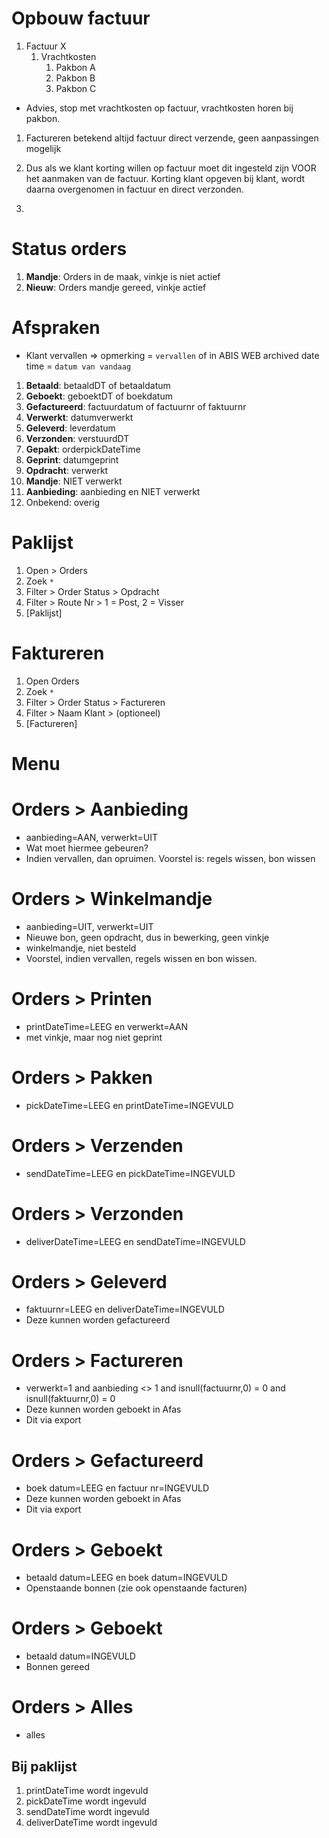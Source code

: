 # Opbouw factuur

1. Factuur X
    1. Vrachtkosten
        1. Pakbon A
        1. Pakbon B
        1. Pakbon C

- Advies, stop met vrachtkosten op factuur, vrachtkosten horen bij pakbon.

1. Factureren betekend altijd factuur direct verzende, geen aanpassingen mogelijk
1. Dus als we klant korting willen op factuur moet dit ingesteld zijn VOOR het aanmaken van de factuur. Korting klant opgeven bij klant, wordt daarna overgenomen in factuur en direct verzonden.

1.



# Status orders

1. **Mandje**: Orders in de maak, vinkje is niet actief
1. **Nieuw**: Orders mandje gereed, vinkje actief



# Afspraken

- Klant vervallen => opmerking = `vervallen` of in ABIS WEB archived date time = `datum van vandaag`


1. **Betaald**: betaaldDT of betaaldatum
1. **Geboekt**: geboektDT of boekdatum
1. **Gefactureerd**: factuurdatum of factuurnr of faktuurnr
1. **Verwerkt**: datumverwerkt
1. **Geleverd**: leverdatum
1. **Verzonden**: verstuurdDT
1. **Gepakt**: orderpickDateTime
1. **Geprint**: datumgeprint
1. **Opdracht**: verwerkt
1. **Mandje**: NIET verwerkt
1. **Aanbieding**: aanbieding en NIET verwerkt
1. Onbekend: overig



# Paklijst
1. Open > Orders
2. Zoek `*`
3. Filter > Order Status > Opdracht
3. Filter > Route Nr > 1 = Post, 2 = Visser
4. [Paklijst]

# Faktureren
1. Open Orders
2. Zoek `*`
3. Filter > Order Status > Factureren
3. Filter > Naam Klant > (optioneel)
4. [Factureren]




# Menu


# Orders > Aanbieding

- aanbieding=AAN, verwerkt=UIT
- Wat moet hiermee gebeuren?
- Indien vervallen, dan opruimen. Voorstel is: regels wissen, bon wissen

# Orders > Winkelmandje

- aanbieding=UIT, verwerkt=UIT
- Nieuwe bon, geen opdracht, dus in bewerking, geen vinkje
- winkelmandje, niet besteld
- Voorstel, indien vervallen, regels wissen en bon wissen.

# Orders > Printen

- printDateTime=LEEG en verwerkt=AAN
- met vinkje, maar nog niet geprint

# Orders > Pakken

- pickDateTime=LEEG en printDateTime=INGEVULD

# Orders > Verzenden
- sendDateTime=LEEG en pickDateTime=INGEVULD

# Orders > Verzonden
- deliverDateTime=LEEG en sendDateTime=INGEVULD

# Orders > Geleverd
- faktuurnr=LEEG en deliverDateTime=INGEVULD
- Deze kunnen worden gefactureerd

# Orders > Factureren
- verwerkt=1 and aanbieding <> 1 and isnull(factuurnr,0) = 0 and isnull(faktuurnr,0) = 0
- Deze kunnen worden geboekt in Afas
- Dit via export




# Orders > Gefactureerd
- boek datum=LEEG en factuur nr=INGEVULD
- Deze kunnen worden geboekt in Afas
- Dit via export

# Orders > Geboekt
- betaald datum=LEEG en boek datum=INGEVULD
- Openstaande bonnen (zie ook openstaande facturen)

# Orders > Geboekt
- betaald datum=INGEVULD
- Bonnen gereed

# Orders > Alles
- alles



## Bij paklijst





1. printDateTime wordt ingevuld
1. pickDateTime wordt ingevuld
1. sendDateTime wordt ingevuld
1. deliverDateTime wordt ingevuld
